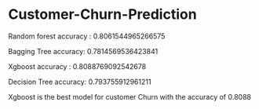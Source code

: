 # Customer-Churn-Prediction

Random forest accuracy : 0.8061544965266575

Bagging Tree accuracy: 0.7814569536423841

Xgboost accuracy : 0.8088769092542678

Decision Tree accuracy:  0.793755912961211

Xgboost is the best model for customer Churn with the accuracy of 0.8088
